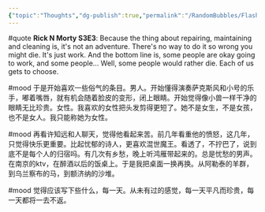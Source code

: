 ```yaml
---
{"topic":"Thoughts","dg-publish":true,"permalink":"/RandomBubbles/FlashThoughts/2017-2018/","dgPassFrontmatter":true,"noteIcon":""}
---
```



#quote **Rick N Morty S3E3**: Because the thing about repairing, maintaining and cleaning is, it's not an adventure. There's no way to do it so wrong you might die. It's just work. And the bottom line is, some people are okay going to work, and some people... Well, some people would rather die. Each of us gets to choose.

#mood 于是开始喜欢一些俗气的条目。男人。开始懂得演奏萨克斯风和小号的乐手，嘟着嘴唇，就有机会随着脸皮的变形，闭上眼睛。开始觉得像小兽一样干净的眼睛无比珍贵。女性。我喜欢的女性把头发剪得更短了。她不是女生，不是女孩，也不是女人。我只能称她为女性。

#mood 再看许知远和人聊天，觉得他看起来苦。前几年看重他的愤怒，这几年，只觉得快乐更重要。比起忧郁的诗人，更喜欢混世魔王。看透了，不拧巴了，说到底不是每个人的归宿吗。有几次有乡愁，晚上听鸿雁带起来的。总是忧愁的男声。在南京的ktv，在醉酒以后的饭桌上。于是我把桌面一换再换。从阿勒泰的羊群，到乌兰察布的马，到额济纳的沙堆。

#mood 觉得应该写下些什么，每一天。从未有过的感觉，每一天平凡而珍贵，每一天都将一去不返。
